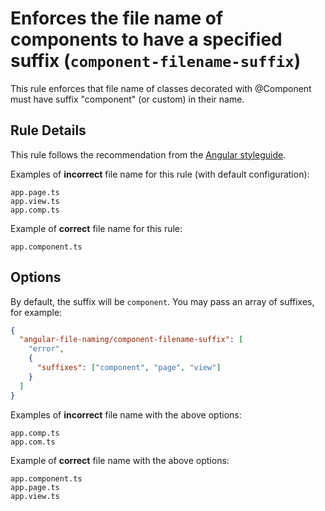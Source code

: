# Enforces the file name of components to have a specified suffix (`component-filename-suffix`)

This rule enforces that file name of classes decorated with @Component must have suffix "component" (or custom) in their name.

## Rule Details

This rule follows the recommendation from the [Angular styleguide](https://angular.io/guide/styleguide#style-02-03).

Examples of **incorrect** file name for this rule (with default configuration):

```
app.page.ts
app.view.ts
app.comp.ts
```

Example of **correct** file name for this rule:

```
app.component.ts
```

## Options

By default, the suffix will be `component`. You may pass an array of suffixes, for example:

```json
{
  "angular-file-naming/component-filename-suffix": [
    "error",
    {
      "suffixes": ["component", "page", "view"]
    }
  ]
}
```

Examples of **incorrect** file name with the above options:

```
app.comp.ts
app.com.ts
```

Example of **correct** file name with the above options:

```
app.component.ts
app.page.ts
app.view.ts
```
